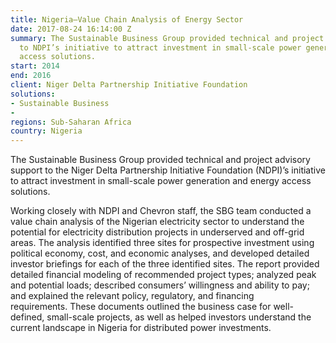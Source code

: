 ```yaml
---
title: Nigeria—Value Chain Analysis of Energy Sector
date: 2017-08-24 16:14:00 Z
summary: The Sustainable Business Group provided technical and project advisory support
  to NDPI’s initiative to attract investment in small-scale power generation and energy
  access solutions.
start: 2014
end: 2016
client: Niger Delta Partnership Initiative Foundation
solutions:
- Sustainable Business
- 
regions: Sub-Saharan Africa
country: Nigeria
---
```


The Sustainable Business Group provided technical and project advisory support to the Niger Delta Partnership Initiative Foundation (NDPI)’s initiative to attract investment in small-scale power generation and energy access solutions. 

Working closely with NDPI and Chevron staff, the SBG team conducted a value chain analysis of the Nigerian electricity sector to understand the potential for electricity distribution projects in underserved and off-grid areas. The analysis identified three sites for prospective investment using political economy, cost, and economic analyses, and developed detailed investor briefings for each of the three identified sites. The report provided detailed financial modeling of recommended project types; analyzed peak and potential loads; described consumers’ willingness and ability to pay; and explained the relevant policy, regulatory, and financing requirements. These documents outlined the business case for well-defined, small-scale projects, as well as helped investors understand the current landscape in Nigeria for distributed power investments.